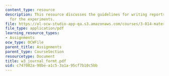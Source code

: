 ```yaml
---
content_type: resource
description: This resource discusses the guidelines for writing reports in journal
  for the experiments.
file: https://ol-ocw-studio-app-qa.s3.amazonaws.com/courses/3-014-materials-laboratory-fall-2006/c747082a98bea1c53a1a95cf7b10c5bb_w3_journal_formt.pdf
file_type: application/pdf
learning_resource_types:
- Assignments
ocw_type: OCWFile
parent_title: Assignments
parent_type: CourseSection
resourcetype: Document
title: w3_journal_formt.pdf
uid: c747082a-98be-a1c5-3a1a-95cf7b10c5bb
---
```

